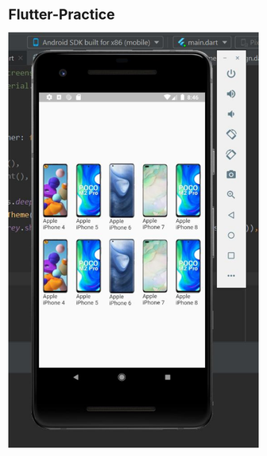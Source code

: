 # Flutter-Practice
![Image SS](https://raw.githubusercontent.com/Pulkit008/Flutter-Practice/main/1%20FlipkartDesign/ScreenShot.JPG)

